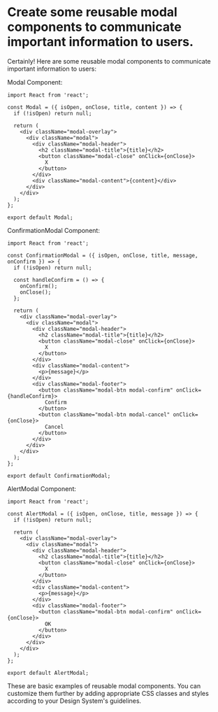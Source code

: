 Create some reusable modal components to communicate important information to users.
===

Certainly! Here are some reusable modal components to communicate important information to users:

Modal Component:

```tsx
import React from 'react';

const Modal = ({ isOpen, onClose, title, content }) => {
  if (!isOpen) return null;

  return (
    <div className="modal-overlay">
      <div className="modal">
        <div className="modal-header">
          <h2 className="modal-title">{title}</h2>
          <button className="modal-close" onClick={onClose}>
            X
          </button>
        </div>
        <div className="modal-content">{content}</div>
      </div>
    </div>
  );
};

export default Modal;
```

ConfirmationModal Component:

```tsx
import React from 'react';

const ConfirmationModal = ({ isOpen, onClose, title, message, onConfirm }) => {
  if (!isOpen) return null;

  const handleConfirm = () => {
    onConfirm();
    onClose();
  };

  return (
    <div className="modal-overlay">
      <div className="modal">
        <div className="modal-header">
          <h2 className="modal-title">{title}</h2>
          <button className="modal-close" onClick={onClose}>
            X
          </button>
        </div>
        <div className="modal-content">
          <p>{message}</p>
        </div>
        <div className="modal-footer">
          <button className="modal-btn modal-confirm" onClick={handleConfirm}>
            Confirm
          </button>
          <button className="modal-btn modal-cancel" onClick={onClose}>
            Cancel
          </button>
        </div>
      </div>
    </div>
  );
};

export default ConfirmationModal;
```

AlertModal Component:

```tsx
import React from 'react';

const AlertModal = ({ isOpen, onClose, title, message }) => {
  if (!isOpen) return null;

  return (
    <div className="modal-overlay">
      <div className="modal">
        <div className="modal-header">
          <h2 className="modal-title">{title}</h2>
          <button className="modal-close" onClick={onClose}>
            X
          </button>
        </div>
        <div className="modal-content">
          <p>{message}</p>
        </div>
        <div className="modal-footer">
          <button className="modal-btn modal-confirm" onClick={onClose}>
            OK
          </button>
        </div>
      </div>
    </div>
  );
};

export default AlertModal;
```

These are basic examples of reusable modal components. You can customize them further by adding appropriate CSS classes and styles according to your Design System's guidelines. 